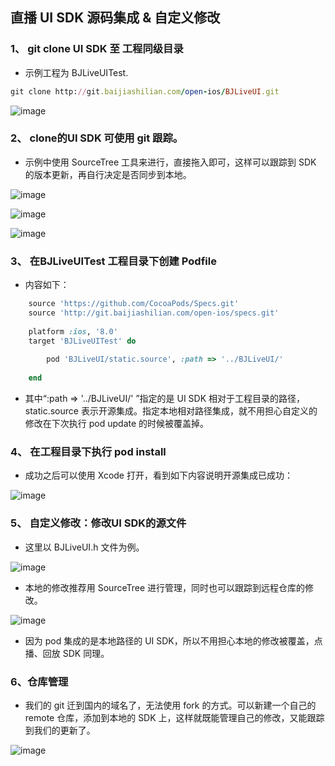 ## 直播 UI SDK 源码集成 & 自定义修改

### 1、 git clone UI SDK 至 工程同级目录

- 示例工程为 BJLiveUITest.

```ruby
git clone http://git.baijiashilian.com/open-ios/BJLiveUI.git
```

![image](https://img.baijiayun.com/0baijiatools/18701f175efb47acb5b8dcf0d79b83f0/clone.png)

### 2、 clone的UI SDK 可使用 git 跟踪。

- 示例中使用 SourceTree 工具来进行，直接拖入即可，这样可以跟踪到 SDK 的版本更新，再自行决定是否同步到本地。

![image](https://img.baijiayun.com/0baijiatools/92fe078ce108a4f003f5756051993da4/git.png)

![image](https://img.baijiayun.com/0baijiatools/d06d57b323642d07cf624603192ff57e/git1.png)

![image](https://img.baijiayun.com/0baijiatools/9e16d32f11c573a1f52cd28108d04327/git2.png)

### 3、 在BJLiveUITest 工程目录下创建 Podfile

- 内容如下：

```ruby
	source 'https://github.com/CocoaPods/Specs.git'
	source 'http://git.baijiashilian.com/open-ios/specs.git'
	
	platform :ios, '8.0'
	target 'BJLiveUITest' do
	    
	    pod 'BJLiveUI/static.source', :path => '../BJLiveUI/'
	    	    
	end
```

- 其中“:path => '../BJLiveUI/' ”指定的是 UI SDK 相对于工程目录的路径，static.source 表示开源集成。指定本地相对路径集成，就不用担心自定义的修改在下次执行 pod update 的时候被覆盖掉。

### 4、 在工程目录下执行 pod install

- 成功之后可以使用 Xcode 打开，看到如下内容说明开源集成已成功：

![image](https://img.baijiayun.com/0baijiatools/47e8ca3c55332366b4591dac686ab38e/staticsource.png)

### 5、 自定义修改：修改UI SDK的源文件

- 这里以 BJLiveUI.h 文件为例。

![image](https://img.baijiayun.com/0baijiatools/576b4c8387bbfe73ee652d0d2d02e4d1/staticsouce1.png)

- 本地的修改推荐用 SourceTree 进行管理，同时也可以跟踪到远程仓库的修改。

![image](https://img.baijiayun.com/0baijiatools/c81659def80550ab7f89bcf154b68c4d/sourcetree.png)

- 因为 pod 集成的是本地路径的 UI SDK，所以不用担心本地的修改被覆盖，点播、回放 SDK 同理。


### 6、仓库管理
- 我们的 git 迁到国内的域名了，无法使用 fork 的方式。可以新建一个自己的 remote 仓库，添加到本地的 SDK 上，这样就既能管理自己的修改，又能跟踪到我们的更新了。

![image](https://img.baijiayun.com/0baijiatools/3bffecf00b321dea0f2004a30d98271a/sourcetree2.png)



